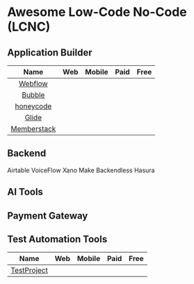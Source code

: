 # Awesome Low-Code No-Code (LCNC)

## Application Builder

| Name | Web | Mobile | Paid | Free |
| :---: | :---: | :---: | :---: |:---: |
|[Webflow](https://webflow.com)| ||||
|[Bubble](https://bubble.io)|||||
|[honeycode](https://www.honeycode.aws)|||||
|[Glide](https://www.glideapps.com)|||||
|[Memberstack](https://www.memberstack.com)|||||

## Backend

Airtable 
VoiceFlow 
Xano
Make
Backendless
Hasura

## AI Tools

## Payment Gateway

## Test Automation Tools

| Name | Web | Mobile | Paid | Free |
| :---: | :---: | :---: | :---: |:---: |
|[TestProject](https://testproject.io)| ||||


